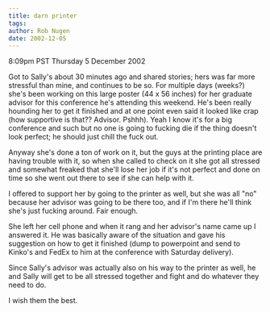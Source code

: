 ```yaml
---
title: darn printer
tags: 
author: Rob Nugen
date: 2002-12-05
---
```


<p class=date>8:09pm PST Thursday 5 December 2002</p>

<p>Got to Sally's about 30 minutes ago and shared stories; hers was
far more stressful than mine, and continues to be so.  For multiple
days (weeks?) she's been working on this large poster (44 x 56 inches)
for her graduate advisor for this conference he's attending this
weekend.  He's been really hounding her to get it finished and at one
point even said it looked like crap (how supportive is that??
Advisor.  Pshhh). Yeah I know it's for a big conference and such but
no one is going to fucking die if the thing doesn't look perfect; he
should just chill the fuck out.</p>

<p>Anyway she's done a ton of work on it, but the guys at the printing
place are having trouble with it, so when she called to check on it
she got all stressed and somewhat freaked that she'll lose her job if
it's not perfect and done on time so she went out there to see if she
can help with it.</p>

<p>I offered to support her by going to the printer as well, but she
was all "no" because her advisor was going to be there too, and if I'm
there he'll think she's just fucking around.  Fair enough.</p>

<p>She left her cell phone and when it rang and her advisor's name
came up I answered it.  He was basically aware of the situation and
gave his suggestion on how to get it finished (dump to powerpoint and
send to Kinko's and FedEx to him at the conference with Saturday
delivery).</p>

<p>Since Sally's advisor was actually also on his way to the printer
as well, he and Sally will get to be all stressed together and fight
and do whatever they need to do.</p>

<p>I wish them the best.</p>
